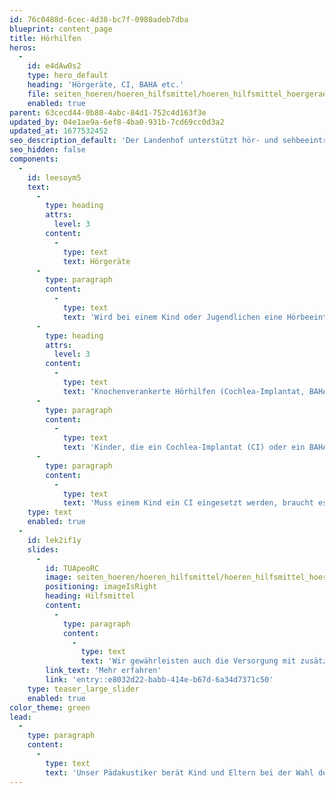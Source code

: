 ```yaml
---
id: 76c0488d-6cec-4d38-bc7f-0980adeb7dba
blueprint: content_page
title: Hörhilfen
heros:
  -
    id: e4dAw0s2
    type: hero_default
    heading: 'Hörgeräte, CI, BAHA etc.'
    file: seiten_hoeren/hoeren_hilfsmittel/hoeren_hilfsmittel_hoergeraet_2022-02.jpg
    enabled: true
parent: 63cecd44-0b80-4abc-84d1-752c4d163f3e
updated_by: 04e1ae9a-6ef8-4ba0-931b-7cd69cc0d3a2
updated_at: 1677532452
seo_description_default: 'Der Landenhof unterstützt hör- und sehbeeinträchtigte Kinder & Jugendliche in ihrem selbstbestimmten Leben durch Förderung ihrer Fähigkeiten & Entwicklung'
seo_hidden: false
components:
  -
    id: leesoym5
    text:
      -
        type: heading
        attrs:
          level: 3
        content:
          -
            type: text
            text: Hörgeräte
      -
        type: paragraph
        content:
          -
            type: text
            text: 'Wird bei einem Kind oder Jugendlichen eine Hörbeeinträchtigung diagnostiziert, berät unser Pädakustiker Kind und Eltern bei der Wahl der Hörgeräte. Ist die Wahl getroffen, passt er die Geräte an. Bei regelmässigen Terminen kontrolliert er das Hörvermögen, überprüft die Hörgeräte und justiert sie bei Bedarf nach.'
      -
        type: heading
        attrs:
          level: 3
        content:
          -
            type: text
            text: 'Knochenverankerte Hörhilfen (Cochlea-Implantat, BAHA)'
      -
        type: paragraph
        content:
          -
            type: text
            text: 'Kinder, die ein Cochlea-Implantat (CI) oder ein BAHA tragen, lassen sich dieses in der Klinik einstellen. Kleinere Reparaturen können wir aber übernehmen.'
      -
        type: paragraph
        content:
          -
            type: text
            text: 'Muss einem Kind ein CI eingesetzt werden, braucht es nachher eine Sprachtherapie. Wir organisieren diese für die Eltern. '
    type: text
    enabled: true
  -
    id: lek2if1y
    slides:
      -
        id: TUApeoRC
        image: seiten_hoeren/hoeren_hilfsmittel/hoeren_hilfsmittel_hoergeraet_2022-01.jpg
        positioning: imageIsRight
        heading: Hilfsmittel
        content:
          -
            type: paragraph
            content:
              -
                type: text
                text: 'Wir gewährleisten auch die Versorgung mit zusätzlichen Hilfsmitteln wie etwa FM-Anlagen.'
        link_text: 'Mehr erfahren'
        link: 'entry::e8032d22-babb-414e-b67d-6a34d7371c50'
    type: teaser_large_slider
    enabled: true
color_theme: green
lead:
  -
    type: paragraph
    content:
      -
        type: text
        text: 'Unser Pädakustiker berät Kind und Eltern bei der Wahl der Hörhilfen, passt diese an und kontrolliert sie regelmässig.'
---
```

